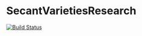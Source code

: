 # SecantVarietiesResearch

[![Build Status](https://github.com/polykernel/SecantVarietiesResearch.jl/actions/workflows/CI.yml/badge.svg?branch=main)](https://github.com/polykernel/SecantVarietiesResearch.jl/actions/workflows/CI.yml?query=branch%3Amain)
